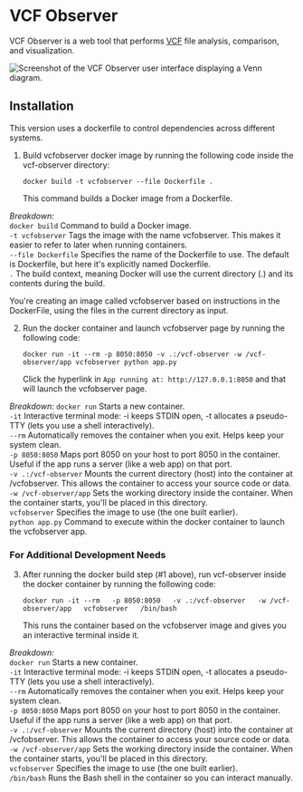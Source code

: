 # VCF Observer

VCF Observer is a web tool that performs [VCF](https://en.wikipedia.org/wiki/Variant_Call_Format) file analysis, comparison, and visualization.

![Screenshot of the VCF Observer user interface displaying a Venn diagram.](screenshot.png)

## Installation
This version uses a dockerfile to control dependencies across different systems. 

1. Build vcfobserver docker image by running the following code inside the vcf-observer directory:

    `docker build -t vcfobserver --file Dockerfile .`

    This command builds a Docker image from a Dockerfile.

*Breakdown:*  
`docker build`	Command to build a Docker image.  
`-t vcfobserver`	Tags the image with the name vcfobserver. This makes it easier to refer to later when running containers.  
`--file Dockerfile`	Specifies the name of the Dockerfile to use. The default is Dockerfile, but here it's explicitly named Dockerfile.  
`.`	The build context, meaning Docker will use the current directory (.) and its contents during the build.  

You're creating an image called vcfobserver based on instructions in the DockerFile, using the files in the current directory as input.

2. Run the docker container and launch vcfobserver page by running the following code:

    `docker run -it --rm -p 8050:8050 -v .:/vcf-observer -w /vcf-observer/app vcfobserver python app.py`

    Click the hyperlink in `App running at: http://127.0.0.1:8050` and that will launch the vcfobserver page.

*Breakdown:*
`docker run`	Starts a new container.  
`-it`	Interactive terminal mode: -i keeps STDIN open, -t allocates a pseudo-TTY (lets you use a shell interactively).  
`--rm`	Automatically removes the container when you exit. Helps keep your system clean.  
`-p 8050:8050`	Maps port 8050 on your host to port 8050 in the container. Useful if the app runs a server (like a web app) on that port.  
`-v .:/vcf-observer`	Mounts the current directory (host) into the container at /vcfobserver. This allows the container to access your source code or data.  
`-w /vcf-observer/app`	Sets the working directory inside the container. When the container starts, you'll be placed in this directory.  
`vcfobserver`	Specifies the image to use (the one built earlier).  
`python app.py`	 Command to execute within the docker container to launch the vcfobserver app.  


### For Additional Development Needs

3. After running the docker build step (#1 above), run vcf-observer inside the docker container by running the following code:

    `docker run -it --rm   -p 8050:8050   -v .:/vcf-observer   -w /vcf-observer/app   vcfobserver   /bin/bash`
     
    This runs the container based on the vcfobserver image and gives you an interactive terminal inside it.

*Breakdown:*  
`docker run`	Starts a new container.  
`-it`	Interactive terminal mode: -i keeps STDIN open, -t allocates a pseudo-TTY (lets you use a shell interactively).  
`--rm`	Automatically removes the container when you exit. Helps keep your system clean.  
`-p 8050:8050`	Maps port 8050 on your host to port 8050 in the container. Useful if the app runs a server (like a web app) on that port.  
`-v .:/vcf-observer`	Mounts the current directory (host) into the container at /vcfobserver. This allows the container to access your source code or data.  
`-w /vcf-observer/app`	Sets the working directory inside the container. When the container starts, you'll be placed in this directory.  
`vcfobserver`	Specifies the image to use (the one built earlier).  
`/bin/bash`	Runs the Bash shell in the container so you can interact manually.  

